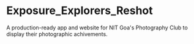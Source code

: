 # Exposure_Explorers_Reshot

A production-ready app and website for NIT Goa's Photography Club to display their photographic achivements.
